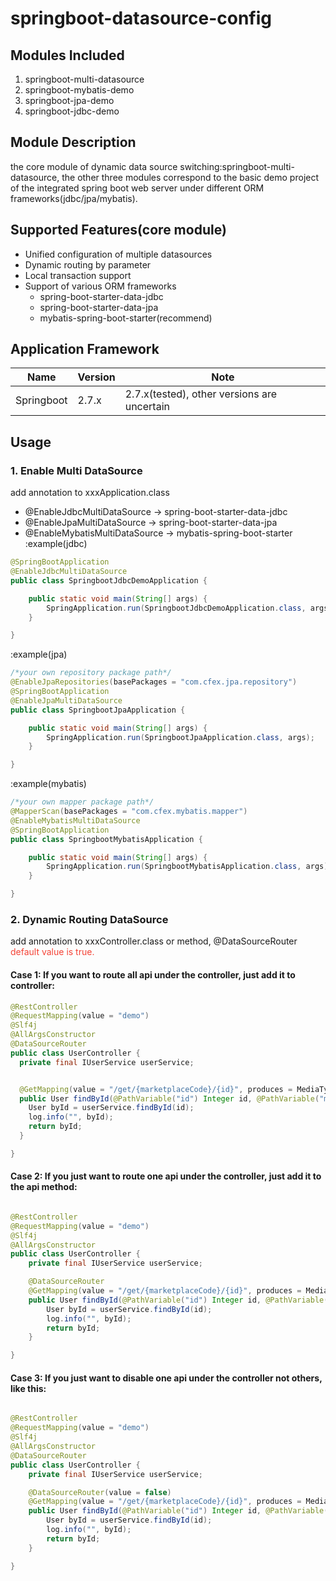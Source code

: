 # springboot-datasource-config
## Modules Included
1. springboot-multi-datasource
2. springboot-mybatis-demo
3. springboot-jpa-demo
4. springboot-jdbc-demo

## Module Description
the core module of dynamic data source switching:springboot-multi-datasource, the other three modules correspond to the basic demo project of the integrated spring boot web server under different ORM frameworks(jdbc/jpa/mybatis).

## Supported Features(core module)
* Unified configuration of multiple datasources
* Dynamic routing by parameter
* Local transaction support
* Support of various ORM frameworks
  * spring-boot-starter-data-jdbc
  * spring-boot-starter-data-jpa
  * mybatis-spring-boot-starter(recommend)

## Application Framework

| Name       | Version | Note                                        |
|------------|---------|---------------------------------------------|
| Springboot | 2.7.x   | 2.7.x(tested), other versions are uncertain |


## Usage

### 1. Enable Multi DataSource
add annotation to xxxApplication.class
* @EnableJdbcMultiDataSource → spring-boot-starter-data-jdbc
* @EnableJpaMultiDataSource → spring-boot-starter-data-jpa
* @EnableMybatisMultiDataSource → mybatis-spring-boot-starter
:example(jdbc)
```java
@SpringBootApplication
@EnableJdbcMultiDataSource
public class SpringbootJdbcDemoApplication {

	public static void main(String[] args) {
		SpringApplication.run(SpringbootJdbcDemoApplication.class, args);
	}

}
```

:example(jpa)
```java
/*your own repository package path*/
@EnableJpaRepositories(basePackages = "com.cfex.jpa.repository")
@SpringBootApplication
@EnableJpaMultiDataSource
public class SpringbootJpaApplication {

	public static void main(String[] args) {
		SpringApplication.run(SpringbootJpaApplication.class, args);
	}

}
```

:example(mybatis)
```java
/*your own mapper package path*/
@MapperScan(basePackages = "com.cfex.mybatis.mapper")
@EnableMybatisMultiDataSource
@SpringBootApplication
public class SpringbootMybatisApplication {

	public static void main(String[] args) {
		SpringApplication.run(SpringbootMybatisApplication.class, args);
	}

}

```

### 2. Dynamic Routing DataSource
add annotation to xxxController.class or method, @DataSourceRouter  <font class="text-color-1" color="#f44336">default value is true.</font>
#### Case 1: If you want to route all api under the controller, just add it to controller:

```java
@RestController
@RequestMapping(value = "demo")
@Slf4j
@AllArgsConstructor
@DataSourceRouter
public class UserController {
  private final IUserService userService;


  @GetMapping(value = "/get/{marketplaceCode}/{id}", produces = MediaType.APPLICATION_JSON_VALUE)
  public User findById(@PathVariable("id") Integer id, @PathVariable("marketplaceCode") String marketplaceCode) {
    User byId = userService.findById(id);
    log.info("", byId);
    return byId;
  }

}

```

#### Case 2: If you just want to route one api under the controller, just add it to the api method:
```java

@RestController
@RequestMapping(value = "demo")
@Slf4j
@AllArgsConstructor
public class UserController {
    private final IUserService userService;

    @DataSourceRouter
    @GetMapping(value = "/get/{marketplaceCode}/{id}", produces = MediaType.APPLICATION_JSON_VALUE)
    public User findById(@PathVariable("id") Integer id, @PathVariable("marketplaceCode") String marketplaceCode) {
        User byId = userService.findById(id);
        log.info("", byId);
        return byId;
    }

}

```

#### Case 3: If you just want to disable one api under the controller not others, like this:
```java

@RestController
@RequestMapping(value = "demo")
@Slf4j
@AllArgsConstructor
@DataSourceRouter
public class UserController {
    private final IUserService userService;

    @DataSourceRouter(value = false)
    @GetMapping(value = "/get/{marketplaceCode}/{id}", produces = MediaType.APPLICATION_JSON_VALUE)
    public User findById(@PathVariable("id") Integer id, @PathVariable("marketplaceCode") String marketplaceCode) {
        User byId = userService.findById(id);
        log.info("", byId);
        return byId;
    }

}

```


